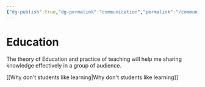```yaml
---
{"dg-publish":true,"dg-permalink":"communication","permalink":"/communication/"}
---
```


# Education

The theory of Education and practice of teaching will help me sharing knowledge effectively in a group of audience.

[[Why don't students like learning\|Why don't students like learning]]
